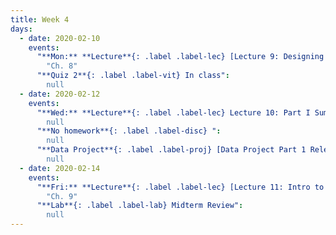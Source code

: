 ```yaml
---
title: Week 4
days:
  - date: 2020-02-10
    events:
      "**Mon:** **Lecture**{: .label .label-lec} [Lecture 9: Designing Experiments](https://ph142-ucb.github.io/sp20/src/lec/l09-study-design.pdf) [(webcast)](https://www.youtube.com/watch?v=NqlU8iX70NY)":
        "Ch. 8"
      "**Quiz 2**{: .label .label-vit} In class":
        null
  - date: 2020-02-12
    events:
      "**Wed:** **Lecture**{: .label .label-lec} Lecture 10: Part I Summary [(webcast)](https://www.youtube.com/watch?v=69ZZtVhJ14Q)":
        null
      "**No homework**{: .label .label-disc} ":
        null
      "**Data Project**{: .label .label-proj} [Data Project Part 1 Released](https://ph142-ucb.github.io/sp20/src/proj/proj-pt1.pdf)":
        null
  - date: 2020-02-14
    events:
      "**Fri:** **Lecture**{: .label .label-lec} [Lecture 11: Intro to Probability](https://ph142-ucb.github.io/sp20/src/lec/l11-intro-to-probability.pdf) [(webcast)](https://www.youtube.com/watch?v=3fWAaTqKwR0)":
        "Ch. 9"
      "**Lab**{: .label .label-lab} Midterm Review":
        null
---
```

